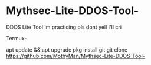 # Mythsec-Lite-DDOS-Tool-
DDOS Lite Tool
Im practicing pls dont yell I'll cri


Termux-

apt update && apt upgrade
pkg install git
git clone https://github.com/MothyMan/Mythsec-Lite-DDOS-Tool-
